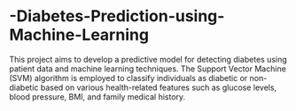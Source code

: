# -Diabetes-Prediction-using-Machine-Learning
This project aims to develop a predictive model for detecting diabetes using patient data and machine learning techniques. The Support Vector Machine (SVM) algorithm is employed to classify individuals as diabetic or non-diabetic based on various health-related features such as glucose levels, blood pressure, BMI, and family medical history.

